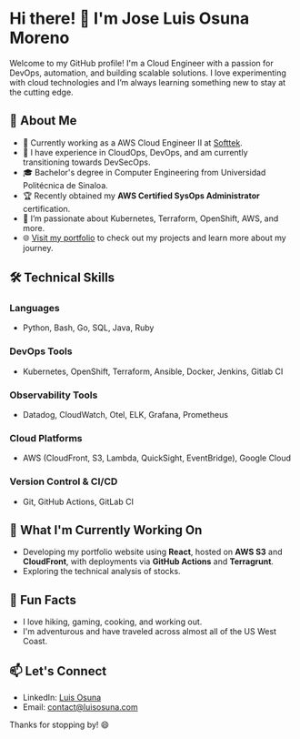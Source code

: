 # Hi there! 👋 I'm Jose Luis Osuna Moreno

Welcome to my GitHub profile! I'm a Cloud Engineer with a passion for DevOps, automation, and building scalable solutions. I love experimenting with cloud technologies and I’m always learning something new to stay at the cutting edge.

## 🚀 About Me

- 🔭 Currently working as a AWS Cloud Engineer II at [Softtek](https://www.softtek.com).
- 💼 I have experience in CloudOps, DevOps, and am currently transitioning towards DevSecOps.
- 🎓 Bachelor's degree in Computer Engineering from Universidad Politécnica de Sinaloa.
- 🏆 Recently obtained my **AWS Certified SysOps Administrator** certification.
- 🌱 I’m passionate about Kubernetes, Terraform, OpenShift, AWS, and more.
- 🌐 [Visit my portfolio](https://www.luisosuna.com) to check out my projects and learn more about my journey.

## 🛠️ Technical Skills

### Languages
- Python, Bash, Go, SQL, Java, Ruby

### DevOps Tools
- Kubernetes, OpenShift, Terraform, Ansible, Docker, Jenkins, Gitlab CI

### Observability Tools
- Datadog, CloudWatch, Otel, ELK, Grafana, Prometheus

### Cloud Platforms
- AWS (CloudFront, S3, Lambda, QuickSight, EventBridge), Google Cloud

### Version Control & CI/CD
- Git, GitHub Actions, GitLab CI

## 🔧 What I'm Currently Working On

- Developing my portfolio website using **React**, hosted on **AWS S3** and **CloudFront**, with deployments via **GitHub Actions** and **Terragrunt**.
- Exploring the technical analysis of stocks.

## 🌟 Fun Facts
- I love hiking, gaming, cooking, and working out.
- I'm adventurous and have traveled across almost all of the US West Coast.

## 📫 Let's Connect
- LinkedIn: [Luis Osuna](https://www.linkedin.com/in/luisosuna117)
- Email: contact@luisosuna.com

Thanks for stopping by! 😄


<!--
**LuisOsuna117/LuisOsuna117** is a ✨ _special_ ✨ repository because its `README.md` (this file) appears on your GitHub profile.

Here are some ideas to get you started:

- 🔭 I’m currently working on ...
- 🌱 I’m currently learning ...
- 👯 I’m looking to collaborate on ...
- 🤔 I’m looking for help with ...
- 💬 Ask me about ...
- 📫 How to reach me: ...
- 😄 Pronouns: ...
- ⚡ Fun fact: ...
-->
